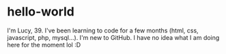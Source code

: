 # hello-world

I'm Lucy, 39. I've been learning to code for a few months (html, css, javascript, php, mysql...).
I'm new to GitHub. I have no idea what I am doing here for the moment lol :D
